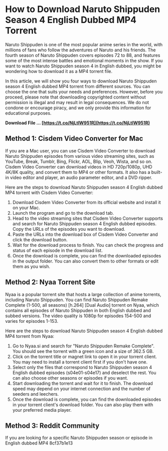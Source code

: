 
 
# How to Download Naruto Shippuden Season 4 English Dubbed MP4 Torrent
 
Naruto Shippuden is one of the most popular anime series in the world, with millions of fans who follow the adventures of Naruto and his friends. The fourth season of Naruto Shippuden covers episodes 72 to 88, and features some of the most intense battles and emotional moments in the show. If you want to watch Naruto Shippuden season 4 in English dubbed, you might be wondering how to download it as a MP4 torrent file.
 
In this article, we will show you four ways to download Naruto Shippuden season 4 English dubbed MP4 torrent from different sources. You can choose the one that suits your needs and preferences. However, before you proceed, please note that downloading copyrighted content without permission is illegal and may result in legal consequences. We do not condone or encourage piracy, and we only provide this information for educational purposes.
 
**Download File … [https://t.co/NjLtIW951R](https://t.co/NjLtIW951R)**


 
## Method 1: Cisdem Video Converter for Mac
 
If you are a Mac user, you can use Cisdem Video Converter to download Naruto Shippuden episodes from various video streaming sites, such as YouTube, Break, Tumblr, Bing, Flickr, AOL, Blip, Veoh, Wista, and so on. Cisdem Video Converter can download videos in HD 720p/1080p, UHD 4K/8K quality, and convert them to MP4 or other formats. It also has a built-in video editor and player, an audio parameter editor, and a DVD ripper.
 
Here are the steps to download Naruto Shippuden season 4 English dubbed MP4 torrent with Cisdem Video Converter:
 
1. Download Cisdem Video Converter from its official website and install it on your Mac.
2. Launch the program and go to the download tab.
3. Head to the video streaming sites that Cisdem Video Converter supports and search for Naruto Shippuden season 4 English dubbed episodes. Copy the URLs of the episodes you want to download.
4. Paste the URLs into the download box of Cisdem Video Converter and click the download button.
5. Wait for the download process to finish. You can check the progress and status of each episode in the download list.
6. Once the download is complete, you can find the downloaded episodes in the output folder. You can also convert them to other formats or edit them as you wish.

## Method 2: Nyaa Torrent Site
 
Nyaa is a popular torrent site that hosts a large collection of anime torrents, including Naruto Shippuden. You can find Naruto Shippuden Remake Complete (1-500, all seasons) [h.264] [Dual Audio] torrent on Nyaa, which contains all episodes of Naruto Shippuden in both English dubbed and subbed versions. The video quality is 1080p for episodes 154-500 and varies for episodes 1-153.
 
Here are the steps to download Naruto Shippuden season 4 English dubbed MP4 torrent from Nyaa:

1. Go to Nyaa.si and search for "Naruto Shippuden Remake Complete". You should see the torrent with a green icon and a size of 362.5 GB.
2. Click on the torrent title or magnet link to open it in your torrent client. You may need to install a torrent client first if you don't have one.
3. Select only the files that correspond to Naruto Shippuden season 4 English dubbed episodes (s04e01-s04e17) and deselect the rest. You can also choose other seasons or episodes if you want.
4. Start downloading the torrent and wait for it to finish. The download speed may depend on your internet connection and the number of seeders and leechers.
5. Once the download is complete, you can find the downloaded episodes in your torrent client's download folder. You can also play them with your preferred media player.

## Method 3: Reddit Community
 
If you are looking for a specific Naruto Shippuden season or episode in English dubbed MP4
 8cf37b1e13
 
